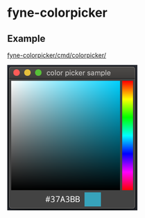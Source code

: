 fyne-colorpicker
====

## Example

[fyne-colorpicker/cmd/colorpicker/](./cmd/colorpicker/)

<img src="./resource/image.png" width=300>
